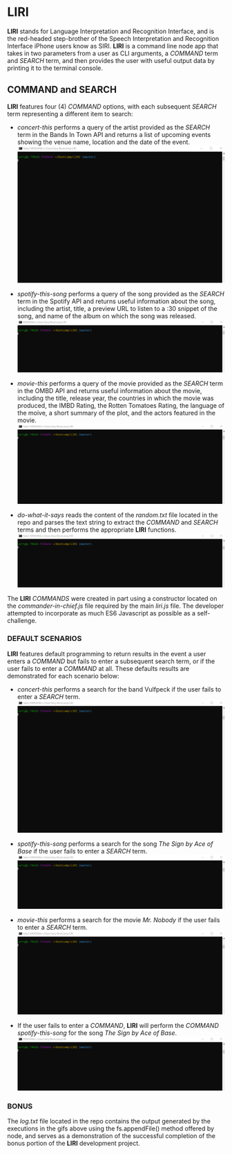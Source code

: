 # LIRI

**LIRI** stands for Language Interpretation and Recognition Interface, and is the red-headed step-brother of the Speech Interpretation and Recognition Interface iPhone users know as SIRI.  **LIRI** is a command line node app that takes in two parameters from a user as CLI arguments, a _COMMAND_ term and _SEARCH_ term, and then provides the user with useful output data by printing it to the terminal console.

## COMMAND and SEARCH
**LIRI** features four (4) _COMMAND_ options, with each subsequent _SEARCH_ term representing a different item to search: 
* _concert-this_ performs a query of the artist provided as the _SEARCH_ term in the Bands In Town API and returns a list of upcoming events showing the venue name, location and the date of the event.
![](concert-this.gif)

* _spotify-this-song_ performs a query of the song provided as the _SEARCH_ term in the Spotify API and returns useful information about the song, including the artist, title, a preview URL to listen to a :30 snippet of the song, and name of the album on which the song was released.
![](spotify-this-song.gif)

* _movie-this_ performs a query of the movie provided as the _SEARCH_ term in the OMBD API and returns useful information about the movie, including the title, release year, the countries in which the movie was produced, the IMBD Rating, the Rotten Tomatoes Rating, the language of the moive, a short summary of the plot, and the actors featured in the movie.
![](movie-this.gif)

* _do-what-it-says_ reads the content of the _random.txt_ file located in the repo and parses the text string to extract the _COMMAND_ and _SEARCH_ terms and then performs the appropriate **LIRI** functions.
![](do-what-it-says.gif)

The **LIRI** _COMMANDS_ were created in part using a constructor located on the _commander-in-chief.js_ file required by the main _liri.js_ file.  The developer attempted to incorporate as much ES6 Javascript as possible as a self-challenge.

### DEFAULT SCENARIOS
**LIRI** features default programming to return results in the event a user enters a _COMMAND_ but fails to enter a subsequent search term, or if the user fails to enter a _COMMAND_ at all.  These defaults results are demonstrated for each scenario below:
* _concert-this_ performs a search for the band Vulfpeck if the user fails to enter a _SEARCH_ term.
![](default-concert.gif)

* _spotify-this-song_ performs a search for the song _The Sign by Ace of Base_ if the user fails to enter a _SEARCH_ term.
![](default-spotify.gif)

* _movie-this_ performs a search for the movie _Mr. Nobody_ if the user fails to enter a _SEARCH_ term.
![](default-movie.gif)

* If the user fails to enter a _COMMAND_, **LIRI** will perform the _COMMAND spotify-this-song_ for the song _The Sign by Ace of Base_.
![](default.gif)

### BONUS

The _log.txt_ file located in the repo contains the output generated by the executions in the gifs above using the fs.appendFile() method offered by node, and serves as a demonstration of the successful completion of the bonus portion of the **LIRI** development project. 
